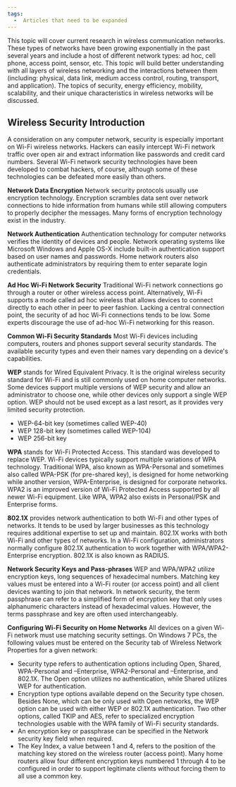 ```yaml
---
tags:
  -  Articles that need to be expanded 
---
```

This topic will cover current research in wireless communication
networks. These types of networks have been growing exponentially in the
past several years and include a host of different network types: ad
hoc, cell phone, access point, sensor, etc. This topic will build better
understanding with all layers of wireless networking and the
interactions between them (including: physical, data link, medium access
control, routing, transport, and application). The topics of security,
energy efficiency, mobility, scalability, and their unique
characteristics in wireless networks will be discussed.

## Wireless Security Introduction

A consideration on any computer network, security is especially
important on Wi-Fi wireless networks. Hackers can easily intercept Wi-Fi
network traffic over open air and extract information like passwords and
credit card numbers. Several Wi-Fi network security technologies have
been developed to combat hackers, of course, although some of these
technologies can be defeated more easily than others.

**Network Data Encryption** Network security protocols usually use
encryption technology. Encryption scrambles data sent over network
connections to hide information from humans while still allowing
computers to properly decipher the messages. Many forms of encryption
technology exist in the industry.

**Network Authentication** Authentication technology for computer
networks verifies the identity of devices and people. Network operating
systems like Microsoft Windows and Apple OS-X include built-in
authentication support based on user names and passwords. Home network
routers also authenticate administrators by requiring them to enter
separate login credentials.

**Ad Hoc Wi-Fi Network Security** Traditional Wi-Fi network connections
go through a router or other wireless access point. Alternatively, Wi-Fi
supports a mode called ad hoc wireless that allows devices to connect
directly to each other in peer to peer fashion. Lacking a central
connection point, the security of ad hoc Wi-Fi connections tends to be
low. Some experts discourage the use of ad-hoc Wi-Fi networking for this
reason.

**Common Wi-Fi Security Standards** Most Wi-Fi devices including
computers, routers and phones support several security standards. The
available security types and even their names vary depending on a
device's capabilities.

**WEP** stands for Wired Equivalent Privacy. It is the original wireless
security standard for Wi-Fi and is still commonly used on home computer
networks. Some devices support multiple versions of WEP security and
allow an administrator to choose one, while other devices only support a
single WEP option. WEP should not be used except as a last resort, as it
provides very limited security protection.

- WEP-64-bit key (sometimes called WEP-40)
- WEP 128-bit key (sometimes called WEP-104)
- WEP 256-bit key

**WPA** stands for Wi-Fi Protected Access. This standard was developed
to replace WEP. Wi-Fi devices typically support multiple variations of
WPA technology. Traditional WPA, also known as WPA-Personal and
sometimes also called WPA-PSK (for pre-shared key), is designed for home
networking while another version, WPA-Enterprise, is designed for
corporate networks. WPA2 is an improved version of Wi-Fi Protected
Access supported by all newer Wi-Fi equipment. Like WPA, WPA2 also
exists in Personal/PSK and Enterprise forms.

**802.1X** provides network authentication to both Wi-Fi and other types
of networks. It tends to be used by larger businesses as this technology
requires additional expertise to set up and maintain. 802.1X works with
both Wi-Fi and other types of networks. In a Wi-Fi configuration,
administrators normally configure 802.1X authentication to work together
with WPA/WPA2-Enterprise encryption. 802.1X is also known as RADIUS.

**Network Security Keys and Pass-phrases** WEP and WPA/WPA2 utilize
encryption keys, long sequences of hexadecimal numbers. Matching key
values must be entered into a Wi-Fi router (or access point) and all
client devices wanting to join that network. In network security, the
term passphrase can refer to a simplified form of encryption key that
only uses alphanumeric characters instead of hexadecimal values.
However, the terms passphrase and key are often used interchangeably.

**Configuring Wi-Fi Security on Home Networks** All devices on a given
Wi-Fi network must use matching security settings. On Windows 7 PCs, the
following values must be entered on the Security tab of Wireless Network
Properties for a given network:

- Security type refers to authentication options including Open, Shared,
  WPA-Personal and –Enterprise, WPA2-Personal and –Enterprise, and
  802.1X. The Open option utilizes no authentication, while Shared
  utilizes WEP for authentication.
- Encryption type options available depend on the Security type chosen.
  Besides None, which can be only used with Open networks, the WEP
  option can be used with either WEP or 802.1X authentication. Two other
  options, called TKIP and AES, refer to specialized encryption
  technologies usable with the WPA family of Wi-Fi security standards.
- An encryption key or passphrase can be specified in the Network
  security key field when required.
- The Key Index, a value between 1 and 4, refers to the position of the
  matching key stored on the wireless router (access point). Many home
  routers allow four different encryption keys numbered 1 through 4 to
  be configured in order to support legitimate clients without forcing
  them to all use a common key.